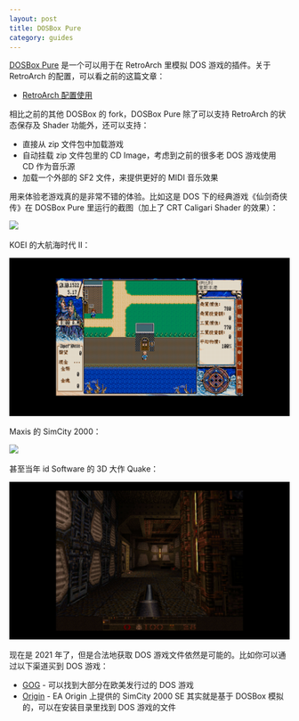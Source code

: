 ```yaml
---
layout: post
title: DOSBox Pure
category: guides
---
```


[DOSBox Pure](https://github.com/schellingb/dosbox-pure) 是一个可以用于在 RetroArch 里模拟 DOS 游戏的插件。关于 RetroArch 的配置，可以看之前的这篇文章：

* [RetroArch 配置使用](https://livid.v2ex.com/guides/2021/01/08/retroarch.html)

相比之前的其他 DOSBox 的 fork，DOSBox Pure 除了可以支持 RetroArch 的状态保存及 Shader 功能外，还可以支持：

* 直接从 zip 文件包中加载游戏
* 自动挂载 zip 文件包里的 CD Image，考虑到之前的很多老 DOS 游戏使用 CD 作为音乐源
* 加载一个外部的 SF2 文件，来提供更好的 MIDI 音乐效果

用来体验老游戏真的是非常不错的体验。比如这是 DOS 下的经典游戏《仙剑奇侠传》在 DOSBox Pure 里运行的截图（加上了 CRT Caligari Shader 的效果）：

![](/images/dos-pal.png)

KOEI 的大航海时代 II：

![](/images/dos-uncharted-waters-ii.png)

Maxis 的 SimCity 2000：

![](/images/dos-sc2k.png)

甚至当年 id Software 的 3D 大作 Quake：

![](/images/dos-quake.png)

现在是 2021 年了，但是合法地获取 DOS 游戏文件依然是可能的。比如你可以通过以下渠道买到 DOS 游戏：

* [GOG](https://www.gog.com/) - 可以找到大部分在欧美发行过的 DOS 游戏
* [Origin](https://www.origin.com/) - EA Origin 上提供的 SimCity 2000 SE 其实就是基于 DOSBox 模拟的，可以在安装目录里找到 DOS 游戏的文件